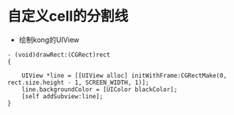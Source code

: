 # 自定义cell的分割线

- 绘制kong的UIView

```objc
- (void)drawRect:(CGRect)rect
{
    
    UIView *line = [[UIView alloc] initWithFrame:CGRectMake(0, rect.size.height - 1, SCREEN_WIDTH, 1)];
    line.backgroundColor = [UIColor blackColor];
    [self addSubview:line];
}
```